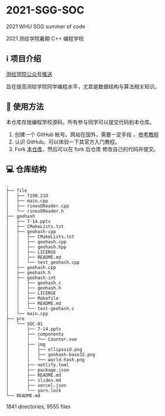 # 2021-SGG-SOC

2021 WHU SGG summer of code    

2021 测绘学院暑期 C++ 编程学校

## ℹ️ 项目介绍

[测绘学院公众号推送](https://mp.weixin.qq.com/s?__biz=MjM5ODU0NTM4MQ==&mid=2651009563&idx=1&sn=b8cbc72668dee502b70d66f4d915ce2f)

旨在提高测绘学院同学编程水平，尤其是数据结构与算法相关知识。

## 🔰 使用方法

本仓库存放编程学校源码，所有参与同学可以提交代码到本仓库。

1. 创建一个 GitHub 帐号。网站在国外，需要一定手段
   ，[参考教程](https://zhuanlan.zhihu.com/p/248356236?utm_oi=1008049858950950912&utm_source=wechat_timeline&utm_medium=social&s_r=0)
2. 认识 GitHub。可以体验一下其官方入门教程。
3. Fork [本仓库](https://github.com/zy6p/2021-SGG-SOC/)，然后可以在 fork 后仓库
   修改自己的代码并提交。

## 💻 仓库结构

```shell
.
├── file
│   ├── 7190.21O
│   ├── main.cpp
│   ├── rinexOReader.cpp
│   └── rinexOReader.h
├── geohash
│   ├── 7-14.pptx
│   ├── CMakeLists.txt
│   ├── geohash-cpp
│   │   ├── CMakeLists.txt
│   │   ├── geohash.cpp
│   │   ├── geohash.hpp
│   │   ├── LICENSE
│   │   ├── README.md
│   │   └── test_geohash.cpp
│   ├── geohash.cpp
│   ├── geohash.h
│   ├── geohash-int
│   │   ├── geohash.c
│   │   ├── geohash.h
│   │   ├── LICENSE
│   │   ├── Makefile
│   │   ├── README.md
│   │   └── test-geohash.c
│   └── main.cpp
├── pre
│   └── SOC-01
│       ├── 7-14.pptx
│       ├── components
│       │   └── Counter.vue
│       ├── img
│       │   ├── ellipsoid.png
│       │   ├── geohash-base32.png
│       │   └── world-hash.png
│       ├── netlify.toml
│       ├── package.json
│       ├── README.md
│       ├── slides.md
│       ├── vercel.json
│       └── yarn.lock
└── README.md
```

1841 directories, 9555 files
